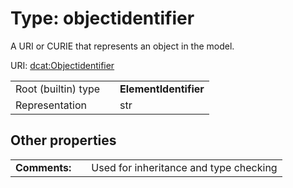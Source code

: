 
# Type: objectidentifier


A URI or CURIE that represents an object in the model.

URI: [dcat:Objectidentifier](http://www.w3.org/ns/dcat#Objectidentifier)

|  |  |  |
| --- | --- | --- |
| Root (builtin) type | | **ElementIdentifier** |
| Representation | | str |

## Other properties

|  |  |  |
| --- | --- | --- |
| **Comments:** | | Used for inheritance and type checking |

